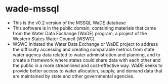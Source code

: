# wade-mssql
* This is the v0.2 version of the MSSQL WaDE database
* This software is in the public domain, containing materials that came from the Water Data Exchange (WaDE) program, a project of the Western States Water Council (WSWC). 
* WSWC initiated the Water Data Exchange or WaDE project to address the difficulty accessing and creating comparable metrics from state water agency data related to water administration and planning, and to create a framework where states could share data with each other and the public in a more streamlined and cost-effective way. WaDE seeks to provide better access to water allocation, supply, and demand data that are maintained by state and other governmental agencies.
